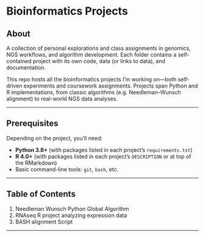 # Bioinformatics Projects

## About

A collection of personal explorations and class assignments in genomics, NGS workflows, and algorithm development. Each folder contains a self-contained project with its own code, data (or links to data), and documentation.

This repo hosts all the bioinformatics projects I’m working on—both self-driven experiments and coursework assignments. Projects span Python and R implementations, from classic algorithms (e.g. Needleman–Wunsch alignment) to real-world NGS data analyses.

---

## Prerequisites

Depending on the project, you’ll need:

- **Python 3.8+** (with packages listed in each project’s `requirements.txt`)  
- **R 4.0+** (with packages listed in each project’s `DESCRIPTION` or at top of the RMarkdown)  
- Basic command-line tools: `git`, `bash`, etc.  

---

## Table of Contents

1. Needleman Wunsch Python Global Algorithm 
2. RNAseq R project analyzing expression data 
3. BASH alignment Script   

---


